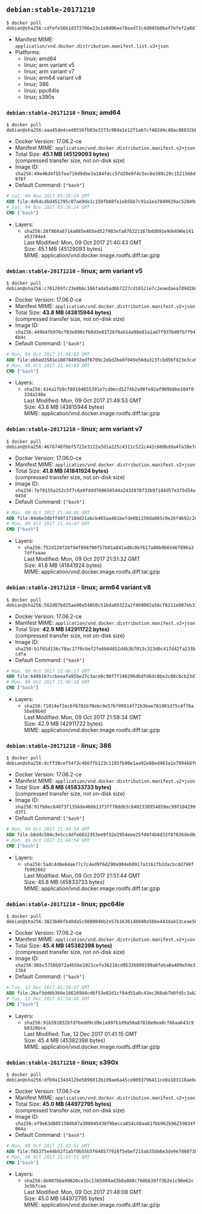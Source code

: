 ## `debian:stable-20171210`

```console
$ docker pull debian@sha256:cdfefe56b1d373706e23c1e0d06ee76ead73c4d045b0baf7efef2a0d7a2da81f
```

-	Manifest MIME: `application/vnd.docker.distribution.manifest.list.v2+json`
-	Platforms:
	-	linux; amd64
	-	linux; arm variant v5
	-	linux; arm variant v7
	-	linux; arm64 variant v8
	-	linux; 386
	-	linux; ppc64le
	-	linux; s390x

### `debian:stable-20171210` - linux; amd64

```console
$ docker pull debian@sha256:aaa45de4ced0556fb03e3373c904a1e12f1ab7cf482d4c40ac86832bb695a6e6
```

-	Docker Version: 17.06.2-ce
-	Manifest MIME: `application/vnd.docker.distribution.manifest.v2+json`
-	Total Size: **45.1 MB (45129093 bytes)**  
	(compressed transfer size, not on-disk size)
-	Image ID: `sha256:49e46d4f55fea719d9dbe3a184fdcc5fd20e9f4c5ec6e389c29c1521566d876f`
-	Default Command: `["bash"]`

```dockerfile
# Sat, 04 Nov 2017 05:26:24 GMT
ADD file:4d64cdbd451795c07ae9de1c159fb88fe1eb5bb7c91a1ea7840929ac52849ad2 in / 
# Sat, 04 Nov 2017 05:26:24 GMT
CMD ["bash"]
```

-	Layers:
	-	`sha256:28f860a8714a885e4b5ed527903efa876221167bdd891e9de690e141a53784e4`  
		Last Modified: Mon, 09 Oct 2017 21:40:43 GMT  
		Size: 45.1 MB (45129093 bytes)  
		MIME: application/vnd.docker.image.rootfs.diff.tar.gzip

### `debian:stable-20171210` - linux; arm variant v5

```console
$ docker pull debian@sha256:c701269fc23e8b6c166fada5ad6b7227cd16521e7c2eaedaea7d9d28d9c2e56c
```

-	Docker Version: 17.06.0-ce
-	Manifest MIME: `application/vnd.docker.distribution.manifest.v2+json`
-	Total Size: **43.8 MB (43815944 bytes)**  
	(compressed transfer size, not on-disk size)
-	Image ID: `sha256:449b4fb976cf03e890cf60d3e03726f8ab14a98e81a1ad7f937bd0fb7f946b4c`
-	Default Command: `["bash"]`

```dockerfile
# Mon, 09 Oct 2017 21:44:02 GMT
ADD file:ebbed3581e180784992edf6709c2ebd2be8f049e56da323fcbd56fd23e3ca926 in / 
# Mon, 09 Oct 2017 21:44:03 GMT
CMD ["bash"]
```

-	Layers:
	-	`sha256:434a1fb9cf80184855391e7cd0ecd5274b2a90fe92af909b8be104f033da248e`  
		Last Modified: Mon, 09 Oct 2017 21:49:53 GMT  
		Size: 43.8 MB (43815944 bytes)  
		MIME: application/vnd.docker.image.rootfs.diff.tar.gzip

### `debian:stable-20171210` - linux; arm variant v7

```console
$ docker pull debian@sha256:4676746fbbf5722e3122a3d1a225c4311c522c442c660bdda4fa38e7c981769b
```

-	Docker Version: 17.06.0-ce
-	Manifest MIME: `application/vnd.docker.distribution.manifest.v2+json`
-	Total Size: **41.8 MB (41841924 bytes)**  
	(compressed transfer size, not on-disk size)
-	Image ID: `sha256:7e79155a152c5f7c6a9fddd760658544a2432878733b97144d57e375d54a945d`
-	Default Command: `["bash"]`

```dockerfile
# Mon, 09 Oct 2017 21:44:46 GMT
ADD file:84a6e3dbff48f3718dd21abcb465aa401befde0b1150da065c0e26f4b92c2db3 in / 
# Mon, 09 Oct 2017 21:44:47 GMT
CMD ["bash"]
```

-	Layers:
	-	`sha256:752d128f28f94f898790f57b01a841ad8c0bf617a80b9b6546f896a37dffaaae`  
		Last Modified: Mon, 09 Oct 2017 21:51:32 GMT  
		Size: 41.8 MB (41841924 bytes)  
		MIME: application/vnd.docker.image.rootfs.diff.tar.gzip

### `debian:stable-20171210` - linux; arm64 variant v8

```console
$ docker pull debian@sha256:562d87bd25ae80a54850c51bda09322a2f469002a56cf8211e007eb37d97865f
```

-	Docker Version: 17.06.2-ce
-	Manifest MIME: `application/vnd.docker.distribution.manifest.v2+json`
-	Total Size: **42.9 MB (42911722 bytes)**  
	(compressed transfer size, not on-disk size)
-	Image ID: `sha256:b1f01d136c78ac17f0c6ef2fe6b64852d4b3b7013c323d0c417d42fa233bcdfa`
-	Default Command: `["bash"]`

```dockerfile
# Mon, 09 Oct 2017 21:46:17 GMT
ADD file:648b167ccbeeafa95be27c3ace8c90f7f246296dbdfd6dc8be2c08c6cb23d105 in / 
# Mon, 09 Oct 2017 21:46:18 GMT
CMD ["bash"]
```

-	Layers:
	-	`sha256:71014ef2ec6f6701b70ebc9e576f09914f72b3bee701901d75c4f76a5be89b4d`  
		Last Modified: Mon, 09 Oct 2017 21:59:34 GMT  
		Size: 42.9 MB (42911722 bytes)  
		MIME: application/vnd.docker.image.rootfs.diff.tar.gzip

### `debian:stable-20171210` - linux; 386

```console
$ docker pull debian@sha256:dcff38cef54f3c466ffb123c1105fb90e1aa92e88ed463a1e7894b8f068b6311
```

-	Docker Version: 17.06.2-ce
-	Manifest MIME: `application/vnd.docker.distribution.manifest.v2+json`
-	Total Size: **45.8 MB (45833733 bytes)**  
	(compressed transfer size, not on-disk size)
-	Image ID: `sha256:91fb8ec640f3f1356de466b13f3ff70ddb3c8402338954859ec99f104299d3f1`
-	Default Command: `["bash"]`

```dockerfile
# Mon, 09 Oct 2017 21:44:54 GMT
ADD file:b8d4c504c3e5cc4dfe6832353ee9f32e2954eee25fd4f4b6d32f87026ded0a96 in / 
# Mon, 09 Oct 2017 21:44:54 GMT
CMD ["bash"]
```

-	Layers:
	-	`sha256:5adc4d8e64ae77c7c4ed9f6d290a904eb0917a3161fb2dacbcdd798ffb992682`  
		Last Modified: Mon, 09 Oct 2017 21:51:44 GMT  
		Size: 45.8 MB (45833733 bytes)  
		MIME: application/vnd.docker.image.rootfs.diff.tar.gzip

### `debian:stable-20171210` - linux; ppc64le

```console
$ docker pull debian@sha256:3823b86fb48da5c988004bb2e57b163614b840a58be443da413ceae50eb4ea66
```

-	Docker Version: 17.06.2-ce
-	Manifest MIME: `application/vnd.docker.distribution.manifest.v2+json`
-	Total Size: **45.4 MB (45382398 bytes)**  
	(compressed transfer size, not on-disk size)
-	Image ID: `sha256:86bc5750b972a4b5be1021cefe36216cd9533b899109a8feba0a489e59e323b4`
-	Default Command: `["bash"]`

```dockerfile
# Tue, 12 Dec 2017 01:34:47 GMT
ADD file:26af3dd6b366e16616984cd6f53e82d1cf84d55a0c43ec360ab7b0fd5c3ab25e in / 
# Tue, 12 Dec 2017 01:34:48 GMT
CMD ["bash"]
```

-	Layers:
	-	`sha256:91b591032bfd7bedd9cd9e1a997b1d9a50a87810e0ea8cf66aa643c9b8320bce`  
		Last Modified: Tue, 12 Dec 2017 01:41:15 GMT  
		Size: 45.4 MB (45382398 bytes)  
		MIME: application/vnd.docker.image.rootfs.diff.tar.gzip

### `debian:stable-20171210` - linux; s390x

```console
$ docker pull debian@sha256:dfb9a134d412be5896812b2d9ae6a45ce0093796411ce0a183118aebcbd939d0
```

-	Docker Version: 17.06.1-ce
-	Manifest MIME: `application/vnd.docker.distribution.manifest.v2+json`
-	Total Size: **45.0 MB (44972795 bytes)**  
	(compressed transfer size, not on-disk size)
-	Image ID: `sha256:ef9e63d8851580b87a308045438f9becca854c68aa61fbb962b96259034f064a`
-	Default Command: `["bash"]`

```dockerfile
# Mon, 09 Oct 2017 21:43:51 GMT
ADD file:f85375e44b52f1a5f0b55b5f648577928f5ebef215ab35bb6e3de9e7d6073b3f in / 
# Mon, 09 Oct 2017 21:43:51 GMT
CMD ["bash"]
```

-	Layers:
	-	`sha256:de087bba99820ce1bc1365089ad3b0a888c760bb39ff3b2e1c98e62c3e5b7caa`  
		Last Modified: Mon, 09 Oct 2017 21:48:08 GMT  
		Size: 45.0 MB (44972795 bytes)  
		MIME: application/vnd.docker.image.rootfs.diff.tar.gzip
